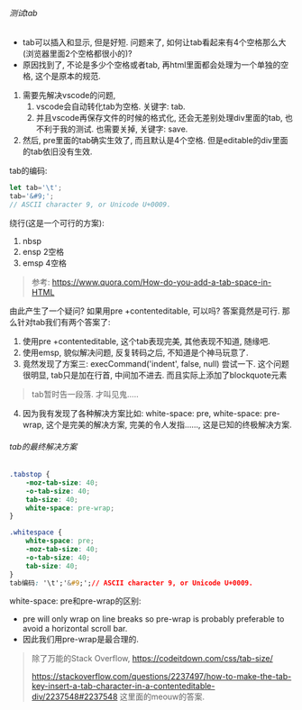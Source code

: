 ###### 测试tab

- tab可以插入和显示, 但是好短.  问题来了, 如何让tab看起来有4个空格那么大(浏览器里面2个空格都很小的)?
- 原因找到了, 不论是多少个空格或者tab, 再html里面都会处理为一个单独的空格, 这个是原本的规范.

1. 需要先解决vscode的问题, 
   1. vscode会自动转化tab为空格. 关键字: tab.
   2. 并且vscode再保存文件的时候的格式化, 还会无差别处理div里面的tab, 也不利于我的测试. 也需要关掉, 关键字: save.
2. 然后, pre里面的tab确实生效了, 而且默认是4个空格. 但是editable的div里面的tab依旧没有生效.

tab的编码:

```js
let tab='\t';
tab='&#9;';
// ASCII character 9, or Unicode U+0009.
```



绕行(这是一个可行的方案):

1. nbsp
2. ensp 2空格
3. emsp 4空格

>  参考: https://www.quora.com/How-do-you-add-a-tab-space-in-HTML

由此产生了一个疑问?  如果用pre +contenteditable, 可以吗?  答案竟然是可行. 那么针对tab我们有两个答案了: 

1. 使用pre +contenteditable, 这个tab表现完美, 其他表现不知道, 随缘吧.
2. 使用emsp, 貌似解决问题, 反复转码之后, 不知道是个神马玩意了. 
3. 竟然发现了方案三: execCommand('indent', false, null) 尝试一下. 这个问题很明显, tab只是加在行首, 中间加不进去.  而且实际上添加了blockquote元素

> tab暂时告一段落.   才叫见鬼…..

4. 因为我有发现了各种解决方案比如: white-space: pre,  white-space: pre-wrap, 这个是完美的解决方案, 完美的令人发指……, 这是已知的终极解决方案.

###### tab的最终解决方案

```css
.tabstop {
    -moz-tab-size: 40;
    -o-tab-size: 40;
    tab-size: 40;
    white-space: pre-wrap;
}

.whitespace {
    white-space: pre;
    -moz-tab-size: 40;
    -o-tab-size: 40;
    tab-size: 40;
}
tab编码: '\t';'&#9;';// ASCII character 9, or Unicode U+0009.
```

white-space: pre和pre-wrap的区别:

- pre will only wrap on line breaks so pre-wrap is probably preferable to avoid a horizontal scroll bar.
- 因此我们用pre-wrap是最合理的.

> 除了万能的Stack Overflow, https://codeitdown.com/css/tab-size/
>
> https://stackoverflow.com/questions/2237497/how-to-make-the-tab-key-insert-a-tab-character-in-a-contenteditable-div/2237548#2237548    这里面的meouw的答案.

